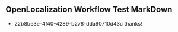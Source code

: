 ## OpenLocalization Workflow Test MarkDown

* 22b8be3e-4f40-4289-b278-dda90710d43c 
thanks!



<!--HONumber=Feb16_HO3-->
